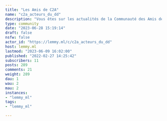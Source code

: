 ```yaml
---
title: "Les Amis de C2A" 
name: "c2a_acteurs_du_dd"
description: "Vous êtes sur les actualités de la Communauté des Amis de C2A qui rassemble des citoyens et organisations engagés pour l'atteinte des Objectifs de Développement Durable.C'est une communauté d'acteurs libres et engagés qui partagent des valeurs et une vision commune pour la planète et l'humanité.Autres infos sur  [***@C2A@lemmy.ml***](https://lemmy.ml/u/C2A) Découvrez les [***Amis des Citoyens de l’Anneau***](https://www.citoyens2anneau.org/les-amis-de-c2a/)Les #MessagersODD [***Instagram c2a_odd***](https://www.instagram.com/c2a_odd/) Suivrez les Amis de C2A sur [***Twitter***](https://twitter.com/Citoyens2Anneau)"
type: community
date: "2023-06-28 15:19:14"
draft: false
nsfw: false
actor_id: "https://lemmy.ml/c/c2a_acteurs_du_dd"
host: lemmy.ml
lastmod: "2023-06-09 16:02:00"
published: "2022-02-27 14:25:42"
subscribers: 11
posts: 289
comments: 21
weight: 289
dau: 1
wau: 2
mau: 2
instances:
- "lemmy_ml"
tags: 
- "lemmy_ml"

---
```

